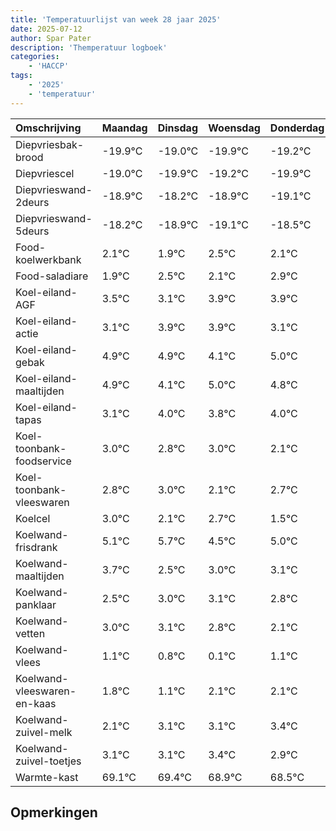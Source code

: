```yaml
---
title: 'Temperatuurlijst van week 28 jaar 2025'
date: 2025-07-12
author: Spar Pater
description: 'Themperatuur logboek'
categories:
    - 'HACCP'
tags:
    - '2025'
    - 'temperatuur'
---
```

|Omschrijving|Maandag|Dinsdag|Woensdag|Donderdag|Vrijdag|Zaterdag|Zondag|
|:---|:---|:---|:---|:---|:---|:---|:---|
|Diepvriesbak-brood|-19.9°C|-19.0°C|-19.9°C|-19.2°C|-19.9°C|-20.1°C| |
|Diepvriescel|-19.0°C|-19.9°C|-19.2°C|-19.9°C|-20.1°C|-19.5°C| |
|Diepvrieswand-2deurs|-18.9°C|-18.2°C|-18.9°C|-19.1°C|-18.5°C|-18.9°C| |
|Diepvrieswand-5deurs|-18.2°C|-18.9°C|-19.1°C|-18.5°C|-18.9°C|-18.1°C| |
|Food-koelwerkbank|2.1°C|1.9°C|2.5°C|2.1°C|2.9°C|2.9°C| |
|Food-saladiare|1.9°C|2.5°C|2.1°C|2.9°C|2.9°C|2.1°C| |
|Koel-eiland-AGF|3.5°C|3.1°C|3.9°C|3.9°C|3.1°C|4.0°C| |
|Koel-eiland-actie|3.1°C|3.9°C|3.9°C|3.1°C|4.0°C|3.8°C| |
|Koel-eiland-gebak|4.9°C|4.9°C|4.1°C|5.0°C|4.8°C|5.0°C| |
|Koel-eiland-maaltijden|4.9°C|4.1°C|5.0°C|4.8°C|5.0°C|4.1°C| |
|Koel-eiland-tapas|3.1°C|4.0°C|3.8°C|4.0°C|3.1°C|3.7°C| |
|Koel-toonbank-foodservice|3.0°C|2.8°C|3.0°C|2.1°C|2.7°C|1.5°C| |
|Koel-toonbank-vleeswaren|2.8°C|3.0°C|2.1°C|2.7°C|1.5°C|2.0°C| |
|Koelcel|3.0°C|2.1°C|2.7°C|1.5°C|2.0°C|2.1°C| |
|Koelwand-frisdrank|5.1°C|5.7°C|4.5°C|5.0°C|5.1°C|4.8°C| |
|Koelwand-maaltijden|3.7°C|2.5°C|3.0°C|3.1°C|2.8°C|2.1°C| |
|Koelwand-panklaar|2.5°C|3.0°C|3.1°C|2.8°C|2.1°C|3.1°C| |
|Koelwand-vetten|3.0°C|3.1°C|2.8°C|2.1°C|3.1°C|3.1°C| |
|Koelwand-vlees|1.1°C|0.8°C|0.1°C|1.1°C|1.1°C|1.4°C| |
|Koelwand-vleeswaren-en-kaas|1.8°C|1.1°C|2.1°C|2.1°C|2.4°C|1.9°C| |
|Koelwand-zuivel-melk|2.1°C|3.1°C|3.1°C|3.4°C|2.9°C|2.5°C| |
|Koelwand-zuivel-toetjes|3.1°C|3.1°C|3.4°C|2.9°C|2.5°C|3.6°C| |
|Warmte-kast|69.1°C|69.4°C|68.9°C|68.5°C|69.6°C|68.4°C| |

## Opmerkingen


